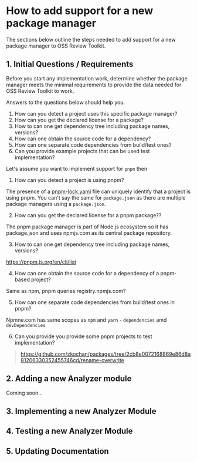 # How to add support for a new package manager

The sections below outline the steps needed to add support for a new package manager to OSS Review Toolkit.

## 1. Initial Questions / Requirements

Before you start any implementation work, determine whether the package manager meets the minimal requirements to
provide the data needed for OSS Review Toolkit to work.

Answers to the questions below should help you. 

1. How can you detect a project uses this specific package manager?
2. How can you get the declared license for a package?
3. How to can one get dependency tree including package names, versions?
4. How can one obtain the source code for a dependency?
5. How can one separate code dependencies from build/test ones?
6. Can you provide example projects that can be used test implementation?

Let's assume you want to implement support for `pnpm` then 

1. How can you detect a project is using pnpm?

The presence of a [pnpm-lock.yaml](https://github.com/pnpm/pnpm/blob/master/pnpm-lock.yaml) file 
can uniquely identify that a project is using pnpm.
You can't say the same for `package.json` as there are multiple package managers using a `package.json`.

2. How can you get the declared license for a pnpm package??

The pnpm package manager is part of Node.js ecosystem so it has package.json and
uses npmjs.com as its central package repository.

3. How to can one get dependency tree including package names, versions?

https://pnpm.js.org/en/cli/list

4. How can one obtain the source code for a dependency of a pnpm-based project?

Same as npm, pnpm queries registry.npmjs.com?

5. How can one separate code dependencies from build/test ones in pnpm?

Npmne.com has same scopes as `npm` and `yarn` - `dependencies` amd `devDependencies` 

6. Can you provide you provide some pnpm projects to test implementation?

> https://github.com/zkochan/packages/tree/2cb8e0072168869e86d8a81206330352455746cd/rename-overwrite

## 2. Adding a new Analyzer module

Coming soon...

## 3. Implementing a new Analyzer Module

## 4. Testing a new Analyzer Module

## 5. Updating Documentation